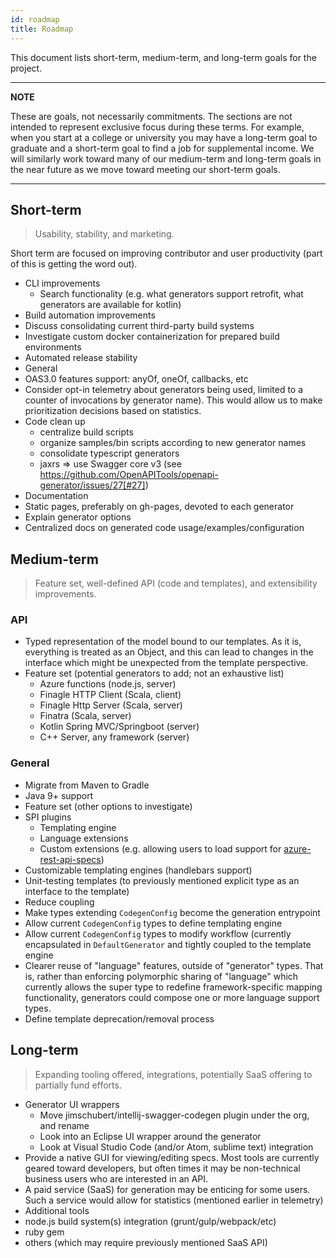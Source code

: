 ```yaml
---
id: roadmap
title: Roadmap
---
```


This document lists short-term, medium-term, and long-term goals for the project.

---

**NOTE**

These are goals, not necessarily commitments. The sections are not intended to represent exclusive focus during these terms. For example, when you start at a college or university you may have a long-term goal to graduate and a short-term goal to find a job for supplemental income. We will similarly work toward many of our medium-term and long-term goals in the near future as we move toward meeting our short-term goals.

---

## Short-term

> Usability, stability, and marketing.

Short term are focused on improving contributor and user productivity (part of this is getting the word out).

* CLI improvements
  * Search functionality (e.g. what generators support retrofit, what generators are available for kotlin)
* Build automation improvements
* Discuss consolidating current third-party build systems
* Investigate custom docker containerization for prepared build environments
* Automated release stability
* General
* OAS3.0 features support: anyOf, oneOf, callbacks, etc
* Consider opt-in telemetry about generators being used, limited to a counter of invocations by generator name). This would allow us to make prioritization decisions based on statistics.
* Code clean up
  * centralize build scripts
  * organize samples/bin scripts according to new generator names
  * consolidate typescript generators
  * jaxrs => use Swagger core v3 (see https://github.com/OpenAPITools/openapi-generator/issues/27[#27])
* Documentation
* Static pages, preferably on gh-pages, devoted to each generator
* Explain generator options
* Centralized docs on generated code usage/examples/configuration

## Medium-term

> Feature set, well-defined API (code and templates), and extensibility improvements.

### API
* Typed representation of the model bound to our templates. As it is, everything is treated as an Object, and this can lead to changes in the interface which might be unexpected from the template perspective.
* Feature set (potential generators to add; not an exhaustive list)
  * Azure functions (node.js, server)
  * Finagle HTTP Client (Scala, client)
  * Finagle Http Server (Scala, server)
  * Finatra (Scala, server)
  * Kotlin Spring MVC/Springboot (server)
  * C++ Server, any framework (server)

### General
* Migrate from Maven to Gradle
* Java 9+ support
* Feature set (other options to investigate)
* SPI plugins
  * Templating engine
  * Language extensions
  * Custom extensions (e.g. allowing users to load support for [azure-rest-api-specs](https://github.com/Azure/azure-rest-api-specs))
* Customizable templating engines (handlebars support)
* Unit-testing templates (to previously mentioned explicit type as an interface to the template)
* Reduce coupling
* Make types extending `CodegenConfig` become the generation entrypoint
* Allow current `CodegenConfig` types to define templating engine
* Allow current `CodegenConfig` types to modify workflow (currently encapsulated in `DefaultGenerator` and tightly coupled to the template engine
* Clearer reuse of "language" features, outside of "generator" types. That is, rather than enforcing polymorphic sharing of "language" which currently allows the super type to redefine framework-specific mapping functionality, generators could compose one or more language support types.
* Define template deprecation/removal process

## Long-term

> Expanding tooling offered, integrations, potentially SaaS offering to partially fund efforts.

* Generator UI wrappers
  * Move jimschubert/intellij-swagger-codegen plugin under the org, and rename
  * Look into an Eclipse UI wrapper around the generator
  * Look at Visual Studio Code (and/or Atom, sublime text) integration
* Provide a native GUI for viewing/editing specs. Most tools are currently geared toward developers, but often times it may be non-technical business users who are interested in an API.
* A paid service (SaaS) for generation may be enticing for some users. Such a service would allow for statistics (mentioned earlier in telemetry)
* Additional tools
* node.js build system(s) integration (grunt/gulp/webpack/etc)
* ruby gem
* others (which may require previously mentioned SaaS API)
